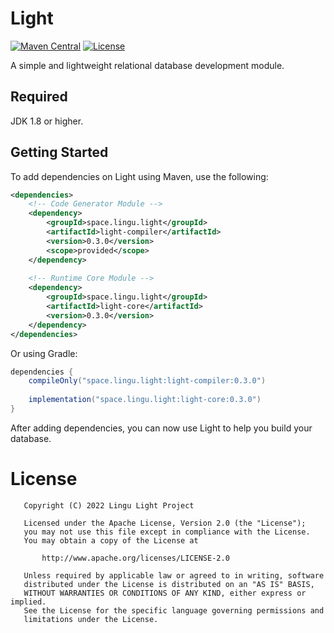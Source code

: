 # Light
[![Maven Central][mcBadge]][mcLink] [![License][liBadge]][liLink]

A simple and lightweight relational database development module.

## Required

JDK 1.8 or higher.

## Getting Started

To add dependencies on Light using Maven, use the following:
```xml
<dependencies>
    <!-- Code Generator Module -->
    <dependency>
        <groupId>space.lingu.light</groupId>
        <artifactId>light-compiler</artifactId>
        <version>0.3.0</version>
        <scope>provided</scope>
    </dependency>
    
    <!-- Runtime Core Module -->
    <dependency>
        <groupId>space.lingu.light</groupId>
        <artifactId>light-core</artifactId>
        <version>0.3.0</version>
    </dependency>
</dependencies>
```
Or using Gradle: 
```gradle
dependencies {
    compileOnly("space.lingu.light:light-compiler:0.3.0")
  
    implementation("space.lingu.light:light-core:0.3.0")
}
```

After adding dependencies, you can now use Light to help you build your database.

# License

```text
   Copyright (C) 2022 Lingu Light Project

   Licensed under the Apache License, Version 2.0 (the "License");
   you may not use this file except in compliance with the License.
   You may obtain a copy of the License at

       http://www.apache.org/licenses/LICENSE-2.0

   Unless required by applicable law or agreed to in writing, software
   distributed under the License is distributed on an "AS IS" BASIS,
   WITHOUT WARRANTIES OR CONDITIONS OF ANY KIND, either express or implied.
   See the License for the specific language governing permissions and
   limitations under the License.
```

[liBadge]: https://img.shields.io/github/license/Roll-W/light?color=569cd6&style=flat-square
[liLink]: https://github.com/Roll-W/light/blob/master/LICENSE
[mcBadge]: https://img.shields.io/maven-central/v/space.lingu.light/light-parent?style=flat-square
[mcLink]: https://search.maven.org/search?q=g:space.lingu.light
